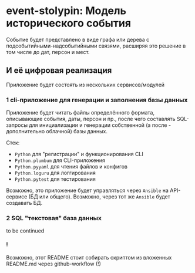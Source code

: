 # event-stolypin: Модель исторического события
Событие будет представлено в виде графа или дерева с подсобытийными-надсобытийными связями, расширяя это решение в том числе до дат, персон и мест.
## И её цифровая реализация
Приложение будет состоять из нескольких сервисов/модулей
### 1 cli-приложение для генерации и заполнения базы данных
Приложение будет читать файлы определённого формата, описывающие события, даты, персон и пр., после чего составлять SQL-запросы для инициализации и генерации собственной (а после - дополнительно облачной) базы данных.

Стек:
 - `Python` для "регистрации" и функционирования CLI
 - `Python.plumbum` для CLI-приложения
 - `Python.pyyaml` для чтения файлов и конфигов
 - `Python.loguru` для логгирования
 - `Python.pytest` для тестирования

Возможно, это приложение будет управляться через `Ansible` на API-сервисе (БД или общего).
Возможно, через тот же `Ansible` будет создавать БД.
### 2 SQL "текстовая" база данных
to be continued

#### !
Возможно, этот README стоит собирать скриптом из вложенных README.md через github-workflow (!)